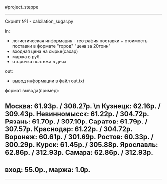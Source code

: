 #project_steppe
********************************
Скрипт №1 - calcilation_sugar.py

in: 
 * логистическая информация - география поставки + стоимость поставки в формате "город" "цена за 20тонн"
 * входная цена на сырье(сахар)
 * маржа в руб.
 * отсрочка платежа в днях
  
out:
 * вывод информации в файл out.txt

формат вывода(пример):

Москва: 61.93р. / 308.27р. \n
Кузнецк: 62.16р. / 309.43р. 
Невинномысск: 61.22р. / 304.72р. 
Рязань: 61.70р. / 307.10р. 
Саратов: 61.79р. / 307.57р. 
Краснодар: 61.22р. / 304.72р. 
Воронеж: 60.61р. / 301.69р. 
Ростов: 60.33р. / 300.29р. 
Курск: 61.45р. / 305.88р. 
Ярославль: 62.86р. / 312.93р. 
Самара: 62.86р. / 312.93р. 
------------------------ 
вход: 55.0р., маржа: 1.0р. 
------------------------ 
*******************************
